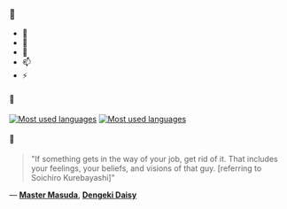 ### 👋

- 🔭
- 🌱
- 💬
- 📫
- ⚡

#### 🧏

[![Most used languages](https://github-readme-stats-aynah.vercel.app/api/top-langs/?username=aynh&theme=solarized-dark&langs_count=6&layout=compact&hide_title=true)](https://github.com/anuraghazra/github-readme-stats#gh-dark-mode-only)
[![Most used languages](https://github-readme-stats-aynah.vercel.app/api/top-langs/?username=aynh&theme=solarized-light&langs_count=6&layout=compact&hide_title=true)](https://github.com/anuraghazra/github-readme-stats#gh-light-mode-only)

#### 💬

> "If something gets in the way of your job, get rid of it. That includes your feelings, your beliefs, and visions of that guy. [referring to Soichiro Kurebayashi]"

&mdash; [**Master Masuda**](https://myanimelist.net/character.php?q=Master%20Masuda&cat=character), [**Dengeki Daisy**](https://myanimelist.net/search/all?q=Dengeki%20Daisy&cat=all)
